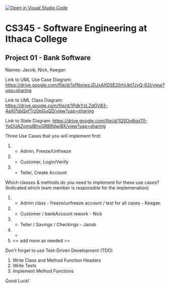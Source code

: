[![Open in Visual Studio Code](https://classroom.github.com/assets/open-in-vscode-f059dc9a6f8d3a56e377f745f24479a46679e63a5d9fe6f495e02850cd0d8118.svg)](https://classroom.github.com/online_ide?assignment_repo_id=6983820&assignment_repo_type=AssignmentRepo)
# CS345 - Software Engineering at Ithaca College
## Project 01 - Bank Software

Names:
Jacob, Nick, Keegan

Link to UML Use Case Diagram:
https://drive.google.com/file/d/1xfNxnezJDJxAXDSE2lIrhUkt7JyQ-62I/view?usp=sharing

Link to UML Class Diagram:
https://drive.google.com/file/d/1PdkYzLZdGV83-4aXl7sbQxfTrz0pGuQD/view?usp=sharing

Link to State Diagram:
https://drive.google.com/file/d/1QSOo8oqT0-YpDUAZomsIBhxGRBRdwj8X/view?usp=sharing

Three Use Cases that you will implement first:
1. - Admin, Freeze/Unfreeze
2. - Customer, Login/Verify
3. - Teller, Create Account

Which classes & methods do you need to implement for these use cases?
(Indicated which team member is responsible for the implemenation)
1. - Admin class - freeze/unfreeze account / test for all cases - Keegan
2. - Customer / bankAccount rework - Nick
3. - Teller / Savings / Checkings - Jacob
4. -
5. << add more as needed >>

Don't forget to use Test-Driven Development (TDD)
1. Write Class and Method Function Headers
2. Write Tests
3. Implement Method Functions

Good Luck!

